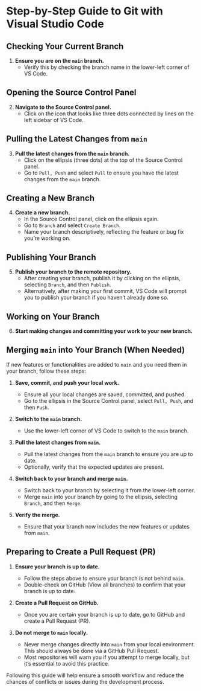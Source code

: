 # Step-by-Step Guide to Git with Visual Studio Code

## Checking Your Current Branch
1. **Ensure you are on the `main` branch.**
   - Verify this by checking the branch name in the lower-left corner of VS Code.

## Opening the Source Control Panel
2. **Navigate to the Source Control panel.**
   - Click on the icon that looks like three dots connected by lines on the left sidebar of VS Code.

## Pulling the Latest Changes from `main`
3. **Pull the latest changes from the `main` branch.**
   - Click on the ellipsis (three dots) at the top of the Source Control panel.
   - Go to `Pull, Push` and select `Pull` to ensure you have the latest changes from the `main` branch.

## Creating a New Branch
4. **Create a new branch.**
   - In the Source Control panel, click on the ellipsis again.
   - Go to `Branch` and select `Create Branch`.
   - Name your branch descriptively, reflecting the feature or bug fix you’re working on.

## Publishing Your Branch
5. **Publish your branch to the remote repository.**
   - After creating your branch, publish it by clicking on the ellipsis, selecting `Branch`, and then `Publish`.
   - Alternatively, after making your first commit, VS Code will prompt you to publish your branch if you haven’t already done so.

## Working on Your Branch
6. **Start making changes and committing your work to your new branch.**

## Merging `main` into Your Branch (When Needed)
If new features or functionalities are added to `main` and you need them in your branch, follow these steps:

1. **Save, commit, and push your local work.**
   - Ensure all your local changes are saved, committed, and pushed.
   - Go to the ellipsis in the Source Control panel, select `Pull, Push`, and then `Push`.

2. **Switch to the `main` branch.**
   - Use the lower-left corner of VS Code to switch to the `main` branch.

3. **Pull the latest changes from `main`.**
   - Pull the latest changes from the `main` branch to ensure you are up to date.
   - Optionally, verify that the expected updates are present.

4. **Switch back to your branch and merge `main`.**
   - Switch back to your branch by selecting it from the lower-left corner.
   - Merge `main` into your branch by going to the ellipsis, selecting `Branch`, and then `Merge`.

5. **Verify the merge.**
   - Ensure that your branch now includes the new features or updates from `main`.

## Preparing to Create a Pull Request (PR)
1. **Ensure your branch is up to date.**
   - Follow the steps above to ensure your branch is not behind `main`.
   - Double-check on GitHub (View all branches) to confirm that your branch is up to date.

2. **Create a Pull Request on GitHub.**
   - Once you are certain your branch is up to date, go to GitHub and create a Pull Request (PR).

3. **Do not merge to `main` locally.**
   - Never merge changes directly into `main` from your local environment. This should always be done via a GitHub Pull Request.
   - Most repositories will warn you if you attempt to merge locally, but it’s essential to avoid this practice.

Following this guide will help ensure a smooth workflow and reduce the chances of conflicts or issues during the development process.
